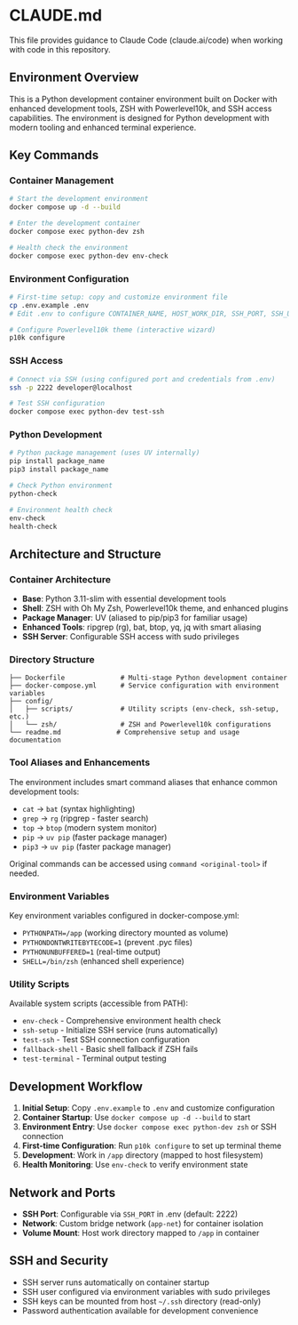 # CLAUDE.md

This file provides guidance to Claude Code (claude.ai/code) when working with code in this repository.

## Environment Overview

This is a Python development container environment built on Docker with enhanced development tools, ZSH with Powerlevel10k, and SSH access capabilities. The environment is designed for Python development with modern tooling and enhanced terminal experience.

## Key Commands

### Container Management
```bash
# Start the development environment
docker compose up -d --build

# Enter the development container
docker compose exec python-dev zsh

# Health check the environment
docker compose exec python-dev env-check
```

### Environment Configuration
```bash
# First-time setup: copy and customize environment file
cp .env.example .env
# Edit .env to configure CONTAINER_NAME, HOST_WORK_DIR, SSH_PORT, SSH_USER, SSH_PASSWORD

# Configure Powerlevel10k theme (interactive wizard)
p10k configure
```

### SSH Access
```bash
# Connect via SSH (using configured port and credentials from .env)
ssh -p 2222 developer@localhost

# Test SSH configuration
docker compose exec python-dev test-ssh
```

### Python Development
```bash
# Python package management (uses UV internally)
pip install package_name
pip3 install package_name

# Check Python environment
python-check

# Environment health check
env-check
health-check
```

## Architecture and Structure

### Container Architecture
- **Base**: Python 3.11-slim with essential development tools
- **Shell**: ZSH with Oh My Zsh, Powerlevel10k theme, and enhanced plugins
- **Package Manager**: UV (aliased to pip/pip3 for familiar usage)
- **Enhanced Tools**: ripgrep (rg), bat, btop, yq, jq with smart aliasing
- **SSH Server**: Configurable SSH access with sudo privileges

### Directory Structure
```
├── Dockerfile              # Multi-stage Python development container
├── docker-compose.yml      # Service configuration with environment variables
├── config/
│   ├── scripts/            # Utility scripts (env-check, ssh-setup, etc.)
│   └── zsh/                # ZSH and Powerlevel10k configurations
└── readme.md              # Comprehensive setup and usage documentation
```

### Tool Aliases and Enhancements
The environment includes smart command aliases that enhance common development tools:
- `cat` → `bat` (syntax highlighting)
- `grep` → `rg` (ripgrep - faster search)
- `top` → `btop` (modern system monitor)  
- `pip` → `uv pip` (faster package manager)
- `pip3` → `uv pip` (faster package manager)

Original commands can be accessed using `command <original-tool>` if needed.

### Environment Variables
Key environment variables configured in docker-compose.yml:
- `PYTHONPATH=/app` (working directory mounted as volume)
- `PYTHONDONTWRITEBYTECODE=1` (prevent .pyc files)
- `PYTHONUNBUFFERED=1` (real-time output)
- `SHELL=/bin/zsh` (enhanced shell experience)

### Utility Scripts
Available system scripts (accessible from PATH):
- `env-check` - Comprehensive environment health check
- `ssh-setup` - Initialize SSH service (runs automatically)
- `test-ssh` - Test SSH connection configuration
- `fallback-shell` - Basic shell fallback if ZSH fails
- `test-terminal` - Terminal output testing

## Development Workflow

1. **Initial Setup**: Copy `.env.example` to `.env` and customize configuration
2. **Container Startup**: Use `docker compose up -d --build` to start
3. **Environment Entry**: Use `docker compose exec python-dev zsh` or SSH connection
4. **First-time Configuration**: Run `p10k configure` to set up terminal theme
5. **Development**: Work in `/app` directory (mapped to host filesystem)
6. **Health Monitoring**: Use `env-check` to verify environment state

## Network and Ports

- **SSH Port**: Configurable via `SSH_PORT` in .env (default: 2222)
- **Network**: Custom bridge network (`app-net`) for container isolation
- **Volume Mount**: Host work directory mapped to `/app` in container

## SSH and Security

- SSH server runs automatically on container startup
- SSH user configured via environment variables with sudo privileges  
- SSH keys can be mounted from host `~/.ssh` directory (read-only)
- Password authentication available for development convenience